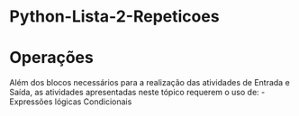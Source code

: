 # Python-Lista-2-Repeticoes
<h1> Operações </h1> 
Além dos blocos necessários para a realização das atividades de Entrada e Saída, as atividades apresentadas neste tópico requerem o uso de:
- Expressões lógicas Condicionais
